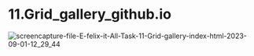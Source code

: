 # 11.Grid_gallery_github.io
![screencapture-file-E-felix-it-All-Task-11-Grid-gallery-index-html-2023-09-01-12_29_44](https://github.com/durgesh2051/11.Grid_gallery_github.io/assets/133377196/7b557dcb-c104-4826-b5d8-d027a382ecee)
